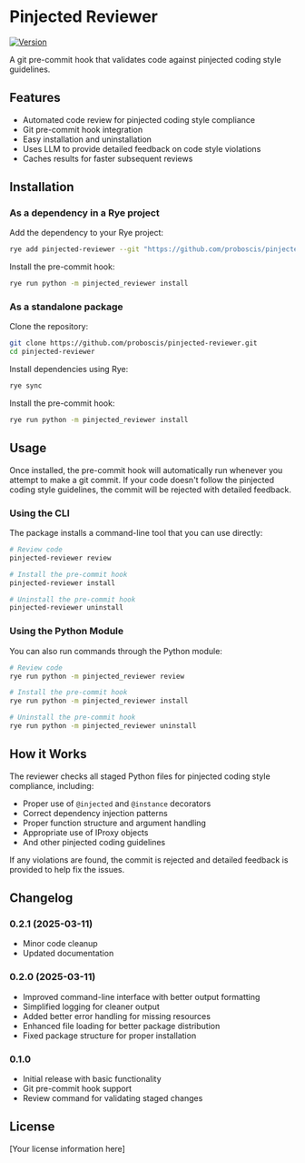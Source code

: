 # Pinjected Reviewer

[![Version](https://img.shields.io/badge/version-0.2.1-blue.svg)](https://github.com/proboscis/pinjected-reviewer)

A git pre-commit hook that validates code against pinjected coding style guidelines.

## Features

- Automated code review for pinjected coding style compliance
- Git pre-commit hook integration
- Easy installation and uninstallation
- Uses LLM to provide detailed feedback on code style violations
- Caches results for faster subsequent reviews

## Installation

### As a dependency in a Rye project

Add the dependency to your Rye project:

```bash
rye add pinjected-reviewer --git "https://github.com/proboscis/pinjected-reviewer.git"
```

Install the pre-commit hook:

```bash
rye run python -m pinjected_reviewer install
```

### As a standalone package

Clone the repository:

```bash
git clone https://github.com/proboscis/pinjected-reviewer.git
cd pinjected-reviewer
```

Install dependencies using Rye:

```bash
rye sync
```

Install the pre-commit hook:

```bash
rye run python -m pinjected_reviewer install
```

## Usage

Once installed, the pre-commit hook will automatically run whenever you attempt to make a git commit. If your code doesn't follow the pinjected coding style guidelines, the commit will be rejected with detailed feedback.

### Using the CLI

The package installs a command-line tool that you can use directly:

```bash
# Review code
pinjected-reviewer review

# Install the pre-commit hook
pinjected-reviewer install

# Uninstall the pre-commit hook
pinjected-reviewer uninstall
```

### Using the Python Module

You can also run commands through the Python module:

```bash
# Review code
rye run python -m pinjected_reviewer review

# Install the pre-commit hook
rye run python -m pinjected_reviewer install

# Uninstall the pre-commit hook
rye run python -m pinjected_reviewer uninstall
```

## How it Works

The reviewer checks all staged Python files for pinjected coding style compliance, including:

- Proper use of `@injected` and `@instance` decorators
- Correct dependency injection patterns
- Proper function structure and argument handling
- Appropriate use of IProxy objects
- And other pinjected coding guidelines

If any violations are found, the commit is rejected and detailed feedback is provided to help fix the issues.

## Changelog

### 0.2.1 (2025-03-11)
- Minor code cleanup
- Updated documentation

### 0.2.0 (2025-03-11)
- Improved command-line interface with better output formatting
- Simplified logging for cleaner output
- Added better error handling for missing resources
- Enhanced file loading for better package distribution
- Fixed package structure for proper installation

### 0.1.0
- Initial release with basic functionality
- Git pre-commit hook support
- Review command for validating staged changes

## License

[Your license information here]